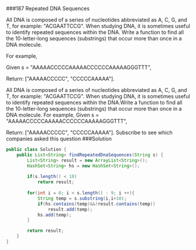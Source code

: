 ###187 Repeated DNA Sequences

All DNA is composed of a series of nucleotides abbreviated as A, C, G, and T, for example: "ACGAATTCCG". When studying DNA, it is sometimes useful to identify repeated sequences within the DNA.
Write a function to find all the 10-letter-long sequences (substrings) that occur more than once in a DNA molecule.

For example,

Given s = "AAAAACCCCCAAAAACCCCCCAAAAAGGGTTT",

Return:
["AAAAACCCCC", "CCCCCAAAAA"].

All DNA is composed of a series of nucleotides abbreviated as A, C, G, and T, for example: "ACGAATTCCG". When studying DNA, it is sometimes useful to identify repeated sequences within the DNA.Write a function to find all the 10-letter-long sequences (substrings) that occur more than once in a DNA molecule.
For example,
Given s = "AAAAACCCCCAAAAACCCCCCAAAAAGGGTTT",

Return:
["AAAAACCCCC", "CCCCCAAAAA"].
Subscribe to see which companies asked this question
###Solution
```java
public class Solution {
    public List<String> findRepeatedDnaSequences(String s) {
        List<String> result = new ArrayList<String>();
        HashSet<String> hs = new HashSet<String>();
        
        if(s.length() < 10)
            return result;
        
        for(int i = 0; i < s.length() - 9; i ++){
            String temp = s.substring(i,i+10);
            if(hs.contains(temp)&&!result.contains(temp))
                result.add(temp);
            hs.add(temp);
        }

        return result;        
    }
}
